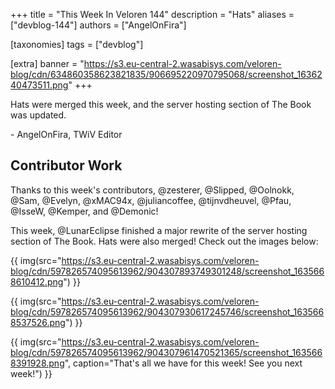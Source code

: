 +++
title = "This Week In Veloren 144"
description = "Hats"
aliases = ["devblog-144"]
authors = ["AngelOnFira"]

[taxonomies]
tags = ["devblog"]

[extra]
banner = "https://s3.eu-central-2.wasabisys.com/veloren-blog/cdn/634860358623821835/906695220970795068/screenshot_1636240473511.png"
+++

Hats were merged this week, and the server hosting section of The Book was
updated.

\- AngelOnFira, TWiV Editor

## Contributor Work

Thanks to this week's contributors, @zesterer, @Slipped, @Oolnokk, @Sam,
@Evelyn, @xMAC94x, @juliancoffee, @tijnvdheuvel, @Pfau, @IsseW, @Kemper, and
@Demonic!

This week, @LunarEclipse finished a major rewrite of the server hosting section of The
Book. Hats were also merged! Check out the images below:

{{
  img(src="https://s3.eu-central-2.wasabisys.com/veloren-blog/cdn/597826574095613962/904307893749301248/screenshot_1635668610412.png")
}}

{{
  img(src="https://s3.eu-central-2.wasabisys.com/veloren-blog/cdn/597826574095613962/904307930617245746/screenshot_1635668537526.png")
}}

{{
  img(src="https://s3.eu-central-2.wasabisys.com/veloren-blog/cdn/597826574095613962/904307961470521365/screenshot_1635668391928.png",
  caption="That's all we have for this week! See you next week!")
}}
